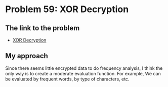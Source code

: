 # Problem 59: XOR Decryption

## The link to the problem

- [XOR Decryption](https://projecteuler.net/problem=59)

## My approach

Since there seems little encrypted data to do frequency analysis,
I think the only way is to create a moderate evaluation function. 
For example, We can be evaluated by frequent words, by type of characters, etc.
